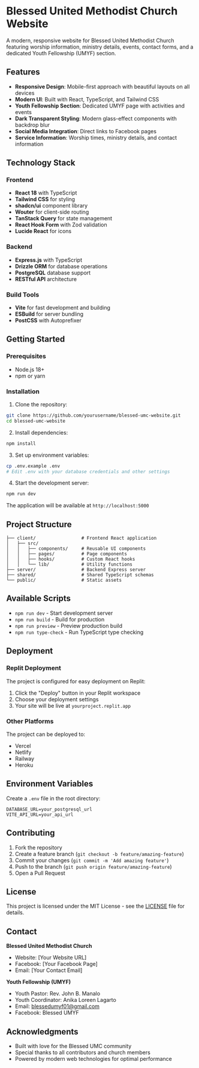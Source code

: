 # Blessed United Methodist Church Website

A modern, responsive website for Blessed United Methodist Church featuring worship information, ministry details, events, contact forms, and a dedicated Youth Fellowship (UMYF) section.

## Features

- **Responsive Design**: Mobile-first approach with beautiful layouts on all devices
- **Modern UI**: Built with React, TypeScript, and Tailwind CSS
- **Youth Fellowship Section**: Dedicated UMYF page with activities and events
- **Dark Transparent Styling**: Modern glass-effect components with backdrop blur
- **Social Media Integration**: Direct links to Facebook pages
- **Service Information**: Worship times, ministry details, and contact information

## Technology Stack

### Frontend
- **React 18** with TypeScript
- **Tailwind CSS** for styling
- **shadcn/ui** component library
- **Wouter** for client-side routing
- **TanStack Query** for state management
- **React Hook Form** with Zod validation
- **Lucide React** for icons

### Backend
- **Express.js** with TypeScript
- **Drizzle ORM** for database operations
- **PostgreSQL** database support
- **RESTful API** architecture

### Build Tools
- **Vite** for fast development and building
- **ESBuild** for server bundling
- **PostCSS** with Autoprefixer

## Getting Started

### Prerequisites
- Node.js 18+ 
- npm or yarn

### Installation

1. Clone the repository:
```bash
git clone https://github.com/yourusername/blessed-umc-website.git
cd blessed-umc-website
```

2. Install dependencies:
```bash
npm install
```

3. Set up environment variables:
```bash
cp .env.example .env
# Edit .env with your database credentials and other settings
```

4. Start the development server:
```bash
npm run dev
```

The application will be available at `http://localhost:5000`

## Project Structure

```
├── client/                 # Frontend React application
│   ├── src/
│   │   ├── components/     # Reusable UI components
│   │   ├── pages/          # Page components
│   │   ├── hooks/          # Custom React hooks
│   │   └── lib/            # Utility functions
├── server/                 # Backend Express server
├── shared/                 # Shared TypeScript schemas
└── public/                 # Static assets
```

## Available Scripts

- `npm run dev` - Start development server
- `npm run build` - Build for production
- `npm run preview` - Preview production build
- `npm run type-check` - Run TypeScript type checking

## Deployment

### Replit Deployment
The project is configured for easy deployment on Replit:
1. Click the "Deploy" button in your Replit workspace
2. Choose your deployment settings
3. Your site will be live at `yourproject.replit.app`

### Other Platforms
The project can be deployed to:
- Vercel
- Netlify
- Railway
- Heroku

## Environment Variables

Create a `.env` file in the root directory:

```env
DATABASE_URL=your_postgresql_url
VITE_API_URL=your_api_url
```

## Contributing

1. Fork the repository
2. Create a feature branch (`git checkout -b feature/amazing-feature`)
3. Commit your changes (`git commit -m 'Add amazing feature'`)
4. Push to the branch (`git push origin feature/amazing-feature`)
5. Open a Pull Request

## License

This project is licensed under the MIT License - see the [LICENSE](LICENSE) file for details.

## Contact

**Blessed United Methodist Church**
- Website: [Your Website URL]
- Facebook: [Your Facebook Page]
- Email: [Your Contact Email]

**Youth Fellowship (UMYF)**
- Youth Pastor: Rev. John B. Manalo
- Youth Coordinator: Anika Loreen Lagarto
- Email: blessedumyf01@gmail.com
- Facebook: Blessed UMYF

## Acknowledgments

- Built with love for the Blessed UMC community
- Special thanks to all contributors and church members
- Powered by modern web technologies for optimal performance